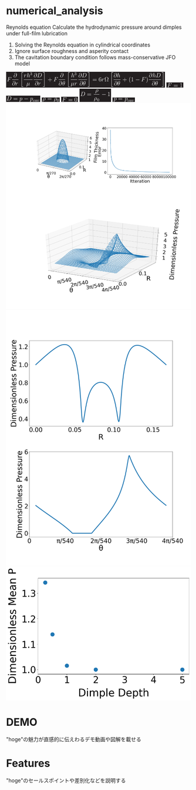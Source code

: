 # numerical_analysis
Reynolds equation
Calculate the hydrodynamic pressure around dimples under full-film lubrication

1. Solving the Reynolds equation in cylindrical coordinates
2. Ignore surface roughness and asperity contact
3. The cavitation boundary condition follows mass-conservative JFO model

<img src="image/formula/1.png">
<img src="image/formula/2.png">
<img src="image/formula/3.png">
<img src="image/formula/4.png">
<img src="image/formula/5.png">
<img src="image/formula/6.png">
<img src="image/formula/7.png">

<img src="image/depth0.25_n500.png">
<img src="image/depth0.25_n500_2.png">
<img src="image/depth-meanp_n750.png">


# DEMO

"hoge"の魅力が直感的に伝えわるデモ動画や図解を載せる

# Features

"hoge"のセールスポイントや差別化などを説明する
